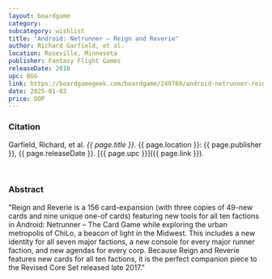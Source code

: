 ```yaml
---
layout: boardgame
category:
subcategory: wishlist
title: "Android: Netrunner – Reign and Reverie"
author: Richard Garfield, et al.
location: Roseville, Minnesota
publisher: Fantasy Flight Games
releaseDate: 2018
upc: BGG
link: https://boardgamegeek.com/boardgame/249769/android-netrunner-reign-and-reverie
date: 2025-01-03
price: OOP
---
```


### Citation

Garfield, Richard, et al. *{{ page.title }}.* {{ page.location }}: {{ page.publisher }}, {{ page.releaseDate }}. [{{ page.upc }}]({{ page.link }}).

<br>


### Abstract

"Reign and Reverie is a 156 card-expansion (with three copies of 49-new cards and nine unique one-of cards) featuring new tools for all ten factions in Android: Netrunner – The Card Game while exploring the urban metropolis of ChiLo, a beacon of light in the Midwest. This includes a new identity for all seven major factions, a new console for every major runner faction, and new agendas for every corp. Because Reign and Reverie features new cards for all ten factions, it is the perfect companion piece to the Revised Core Set released late 2017."
